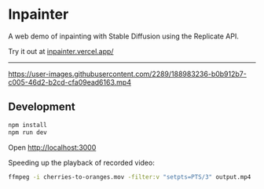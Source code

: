# Inpainter

A web demo of inpainting with Stable Diffusion using the Replicate API.

Try it out at [inpainter.vercel.app/](https://inpainter.vercel.app/)

---

https://user-images.githubusercontent.com/2289/188983236-b0b912b7-c005-46d2-b2cd-cfa09ead6163.mp4

## Development

```sh
npm install
npm run dev
```

Open [http://localhost:3000](http://localhost:3000)

Speeding up the playback of recorded video:

```sh
ffmpeg -i cherries-to-oranges.mov -filter:v "setpts=PTS/3" output.mp4
```
